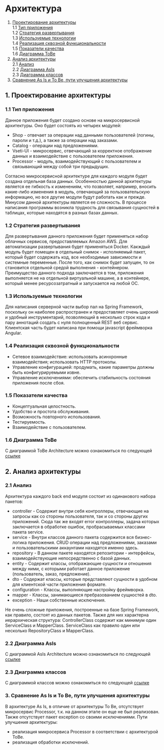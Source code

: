 # Архитектура
1. [Проектирование архитектуры](#type) <br>
  1.1 [Тип приложения](#type) <br>
  1.2 [Стратегия развертывания](#strategy) <br>
  1.3 [Используемые технологии](#technology) <br>
  1.4 [Реализация сквозной функциональности](#throught) <br>
  1.5 [Показатели качества](#quality) <br>
  1.6 [Диаграмма ToBe](#diagram) <br>
2. [Анализ архитектуры](#arc_analysis) <br>
  2.1 [Анализ](#analysis) <br>
  2.2 [Диаграмма AsIs](#asIS) <br>
  2.3 [Диаграмма классов](#class) <br>
3. [Сравнение As Is и To Be, пути улучшения архитектуры](#compare) <br>  

<a name='type'></a>
## 1. Проектирование архитектуры 
### 1.1 Тип приложения
  Данное приложения будет создано основе на микросервисной архитектуры. Оно будет состоять из четырех модулей: <br>
- Shop - отвечает за операции над данными пользователей (логины, пароли и т.д.), а также за операции над заказами. 
- Сatalog - операции над предложениями.
- Vseti-UI - микросервис, отвечающий за корректное отображение данных и взаимодействие с пользователем приложения.
- Processor - модуль, взаимодействующий с пользователем и связывающий между собой три предыдущих.

Согласно микросервисной архитектуре для каждого модуля будет создана отдельная база данных.
Особенностью данной архитектуры является ее гибкость к изменениям, что позволяет, например, вносить какие-либо изменения в модуль, отвечающий за пользовательскую информацию, но все другие модули будут работать как и прежде. Минусом данной архитектуры является ее сложность. В процессе написания программы возникла трудность для связывания сущностей в таблицах, которые находятся в разных базах данных.

<a name='strategy'></a>
### 1.2 Стратегия развертывания
  Для развертывания данного приложения будет применяться набор облачных сервисов, предоставляемых Amazon AWS. Для автоматизации развертывания будет применяться Docker. Какждый модуль будет помещен в отдельный снимок - исполняемый пакет, который будет содержать код, все необходимые зависимости и системные переменные. После того, как снимок будет запущен, то он становится отдельной средой выполнения - контейнером. Преимущество данного подхода заключается в том, приложения выполняется не на отдельной виртуальной машине, а в контейнере, который менее ресурсозатратный и запускается на любой ОС.
  
<a name='technology'></a>
### 1.3 Используемые технологии
  Для написания серверной части выбор пал на Spring Framework, поскольку он наиболее распространен и предоставляет очень широкий и удобный инструментарий, позволяющий в несколько строк кода и пару аннотаций создать с нуля полноценный REST веб сервис. Клиентская часть будет написана при помощи javascript фреймворка Angular.
  
<a name="throught"></a>
### 1.4 Реализация сквозной функциональности
  - Сетевое взаимодействие: использовать асинхронные взаимодействия; использовать HTTP протоколы.
  - Управление конфигурацией: продумать, какие параметры должны быть конфигурируемыми извне.
  - Управление исключениями: обеспечить стабильность состояния приложения после сбоя.
  
<a name="quality"></a>
### 1.5 Показатели качества
  - Концептуальная целостность.
  - Удобство и простота обслуживания.
  - Возможность повторного использования.
  - Тестируемость.
  - Взаимодействие с пользователем.
  
<a name="diagram"></a>
### 1.6 Диаграмма ToBe
С диаграммой ToBe Architecture можно ознакомиться по следующей [ссылке](https://github.com/AndrewNaumenko/vseti/tree/master/%D0%94%D0%B8%D0%B0%D0%B3%D1%80%D0%B0%D0%BC%D0%BC%D1%8B/DeploymentDiagramToBeArchitecture.jpg)

<a name="arc_analysis"></a>
## 2. Анализ архитектуры

<a name='analysis'></a>
### 2.1 Анализ

  Архитектура каждого back end модуля состоит из одинакового набора пакетов:
  - controller - Содержит внутри себя контроллеры, отвечающие на запросы как со стороны пользователя, так и со стороны других приложений. Сюда так же входят error контроллеры, задача которых заключается в обработке ошибок, пробрасываемых классами пакета service.
  - service - Внутри классов данного пакета содержится вся бизнес-логика приложения. CRUD операции над предложениями, заказами и пользовательскими аккаунтами находятся именно здесь.
  - repository - В данном пакете находятся репозитории - интерфейсы, взаимодействующие непосредственно с базой данных.
  - entity - Содержит классы, отображающие сущности и отношения между ними, с которыми работает данное приложение (пользователь, заказ, предложение).
  - dto - Содержат классы, которые представляют сущности в удобном для клиентской части приложения формате.
  - configuration - Классы, выполняющие настройку фреймворка.
  - mapper - Классы, занимающиеся пребразованием сущностей в dto.
  - exception - Наши собственные исключения.
  
  Не очень сложные приложения, построенные на базе Spring Framework, как правило, состоят из данных пакетов. Также для них характерна иерархическая структура: ControllerClass содержит как минимум один ServiceClass и MapperClass. ServiceClass как правило один или несколько RepositoryClass и MapperClass. 

<a name='asIs'></a>  
### 2.2 Диаграмма AsIs

С диаграммой AsIs Architecture можно ознакомиться по следующей [ссылке](https://github.com/AndrewNaumenko/vseti/tree/master/%D0%94%D0%B8%D0%B0%D0%B3%D1%80%D0%B0%D0%BC%D0%BC%D1%8B/DeploymentDiagramAsIsArchitecture.jpg)

<a name='class'></a>
### 2.3 Диаграмма классов

С диаграммой классов можно ознакомиться по следующей [ссылке](https://github.com/AndrewNaumenko/vseti/tree/master/%D0%94%D0%B8%D0%B0%D0%B3%D1%80%D0%B0%D0%BC%D0%BC%D1%8B/Catalog_class_diagramm.png)

<a name="compare"></a>
### 3. Сравнение As Is и To Be, пути улучшения архитектуры
  В архитектуре As Is, в отличие от архитектуры To Be, отсутствует микросервис Processor, т.к. на данном этапе он еще не был реализован. Также отсутствует пакет exception со своими исключениями. 
  Пути улучшения архитектуры:
- реализация микросервиса Processor в соответствии с архитектурой ToBe.
- реализация обработки исключений.
